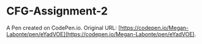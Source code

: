 # CFG-Assignment-2

A Pen created on CodePen.io. Original URL: [https://codepen.io/Megan-Labonte/pen/eYadVOE](https://codepen.io/Megan-Labonte/pen/eYadVOE).

